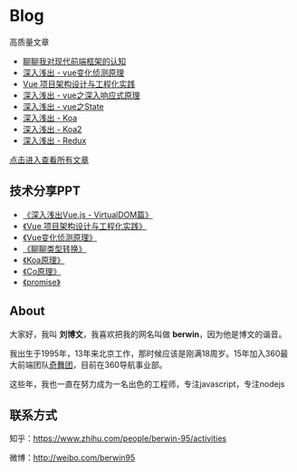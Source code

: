 # Blog

高质量文章
* [聊聊我对现代前端框架的认知](https://github.com/berwin/Blog/issues/20)
* [深入浅出 - vue变化侦测原理](https://github.com/berwin/Blog/issues/17)
* [Vue 项目架构设计与工程化实践](https://github.com/berwin/Blog/issues/14)
* [深入浅出 - vue之深入响应式原理](https://github.com/berwin/Blog/issues/11)
* [深入浅出 - vue之State](https://github.com/berwin/Blog/issues/13)
* [深入浅出 - Koa](https://github.com/berwin/Blog/issues/8)
* [深入浅出 - Koa2](https://github.com/berwin/Blog/issues/9)
* [深入浅出 - Redux](https://github.com/berwin/Blog/issues/4)

[点击进入查看所有文章](https://github.com/berwin/Blog/issues)


## 技术分享PPT

* [《深入浅出Vue.js - VirtualDOM篇》](https://ppt.baomitu.com/d/2afbd5b9)
* [《Vue 项目架构设计与工程化实践》](https://slides.com/berwin/vue-architecture-design-and-engineering-practice)
* [《Vue变化侦测原理》](https://slides.com/berwin/vue-change-detection/)
* [《聊聊类型转换》](https://ppt.baomitu.com/p/e6515023)
* [《Koa原理》](http://berwin.github.io/ppts/koa/)
* [《Co原理》](http://berwin.github.io/ppts/co/)
* [《promise》](http://berwin.github.io/ppts/promise/)

## About

大家好，我叫 **刘博文**，我喜欢把我的网名叫做 **berwin**，因为他是博文的谐音。

我出生于1995年，13年来北京工作，那时候应该是刚满18周岁。15年加入360最大前端团队[奇舞团](http://www.75team.com/)，目前在360导航事业部。

<!-- 关于我的经历，其实还挺奇妙的，我上初一时，每天被高年级的学姐要钱，我每天家里给5块钱的零花钱，然后每周都要上缴给学姐5块钱的保护费，所以我每天都要攒一块钱给学姐，每周的周五定时交保护费。

后来我实在是受不了被人欺负，本身又比较憧憬学校老大那屌屌的样子，每天有钱还有漂亮妹子，所以我果断加入了他们的行列。用了一年的时间将我们界的各班级老大都打平，然后莫名的彼此不在互相争斗，而是握手言和共同统治整个学校。

不过让我最自豪的事情是，自从我成功上位老大后，我取消了收保护费这一不好的坏风气，有人要保护费就是与我为敌，从此学校再也没有人要保护费，而且我也不允许任何人欺负弱小的人，也不要去骚扰热爱学习的同学，关于这几条风气的整改，我到今天依然觉得很自豪。

我清晰的记得我曾多次帮助受欺负的低年级同学去向高年级同学讨公道。

从这以后，我们学校再也没有我刚上初一时的那种流氓风气，而是很健康，很愉快的校园风气，热爱学习的人可以无忧无虑的学习。整个学校变得井然有序。

后来毕业后，由于学习成绩，只能上一个中专，花钱就能读的学校，由于喜欢计算机所以学的是计算机专业，当然中专教的东西只能让我了解到原来可以用计算机找工作这么一个信息，但对我来说已经很重要了。

我知道原来可以用计算机赚钱，后来找了一家公司当学徒，当时学的就是如何做网页，，，当然学徒是没有工资的。。。。再然后再然后再然后就今天了。。

关于我是如何从啥都不会连工资都没有的菜鸟走到今天，有机会我会写一篇文章来专门聊聊这个事~

当然，我也有遗憾，我现在内心最遗憾的事就是我没有读过大学，没有体验过大学是什么感觉，也没有学习到学校的一些知识，可能是为了弥补我内心的遗憾，也可能是为了弥补曾经堕落的我，我现在在考自考，我也希望我可以有一个学位证。我现在最爱做的事就是看书，我喜欢学习我不知道的知识。

好在，，，我还年轻，一切都还来得及~~~

我的梦想是成为一名最卓越，最出色，世界Top几的工程师。
-->
这些年，我也一直在努力成为一名出色的工程师，专注javascript，专注nodejs

## 联系方式

知乎：https://www.zhihu.com/people/berwin-95/activities

微博：http://weibo.com/berwin95
